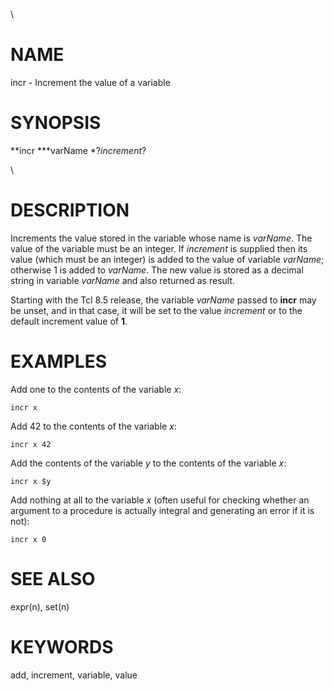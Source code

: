 \

# NAME

incr - Increment the value of a variable

# SYNOPSIS

**incr ***varName *?*increment*?

\

# DESCRIPTION

Increments the value stored in the variable whose name is *varName*. The
value of the variable must be an integer. If *increment* is supplied
then its value (which must be an integer) is added to the value of
variable *varName*; otherwise 1 is added to *varName*. The new value is
stored as a decimal string in variable *varName* and also returned as
result.

Starting with the Tcl 8.5 release, the variable *varName* passed to
**incr** may be unset, and in that case, it will be set to the value
*increment* or to the default increment value of **1**.

# EXAMPLES

Add one to the contents of the variable *x*:

    incr x

Add 42 to the contents of the variable *x*:

    incr x 42

Add the contents of the variable *y* to the contents of the variable
*x*:

    incr x $y

Add nothing at all to the variable *x* (often useful for checking
whether an argument to a procedure is actually integral and generating
an error if it is not):

    incr x 0

# SEE ALSO

expr(n), set(n)

# KEYWORDS

add, increment, variable, value
